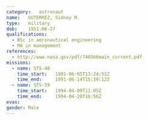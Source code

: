 ```yaml
---
category:	astronaut
name:	GUTERREZ, Sidney M.
type:	military
dob:	1951-06-27
qualifications:
  - BSc in aeronautical engineering
  - MA in management
references:
  - http://www.nasa.gov/pdf/740566main_current.pdf
missions:
  - name: STS-40
    time_start:   1991-06-05T13:24:51Z
    time_end:     1991-06-14T15:39:12Z
  - name: STS-59
    time_start:   1994-04-09T11:05Z
    time_end:     1994-04-20T16:56Z
evas:
gender:	Male
---
```

